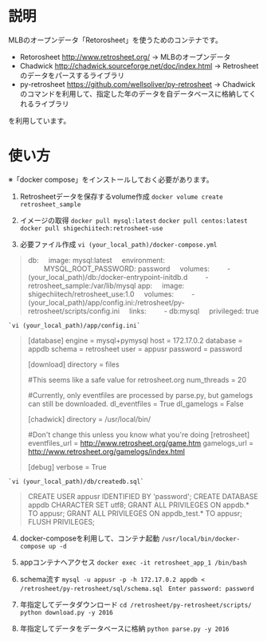 # 説明
MLBのオープンデータ「Retorosheet」を使うためのコンテナです。
* Retorosheet http://www.retrosheet.org/ → MLBのオープンデータ
* Chadwick http://chadwick.sourceforge.net/doc/index.html → Retrosheetのデータをパースするライブラリ
* py-retrosheet https://github.com/wellsoliver/py-retrosheet → Chadwickのコマンドを利用して、指定した年のデータを自データベースに格納してくれるライブラリ

を利用しています。

# 使い方
※「docker compose」をインストールしておく必要があります。

1. Retrosheetデータを保存するvolume作成
`docker volume create retrosheet_sample`

2. イメージの取得
`docker pull mysql:latest`
`docker pull centos:latest`
`docker pull shigechiitech:retrosheet-use`

3. 必要ファイル作成
`vi (your_local_path)/docker-compose.yml`
> db:
> &nbsp;&nbsp;&nbsp;&nbsp;image: mysql:latest
> &nbsp;&nbsp;&nbsp;&nbsp;environment:
> &nbsp;&nbsp;&nbsp;&nbsp;&nbsp;&nbsp;&nbsp;&nbsp;MYSQL_ROOT_PASSWORD: password
> &nbsp;&nbsp;&nbsp;&nbsp;volumes:
> &nbsp;&nbsp;&nbsp;&nbsp;&nbsp;&nbsp;&nbsp;&nbsp;- (your_local_path)/db:/docker-entrypoint-initdb.d
> &nbsp;&nbsp;&nbsp;&nbsp;&nbsp;&nbsp;&nbsp;&nbsp;- retrosheet_sample:/var/lib/mysql
> app:
> &nbsp;&nbsp;&nbsp;&nbsp;image: shigechiitech/retrosheet_use:1.0
> &nbsp;&nbsp;&nbsp;&nbsp;volumes:
> &nbsp;&nbsp;&nbsp;&nbsp;&nbsp;&nbsp;&nbsp;&nbsp;- (your_local_path)/app/config.ini:/retrosheet/py-retrosheet/scripts/config.ini
> &nbsp;&nbsp;&nbsp;&nbsp;links:
> &nbsp;&nbsp;&nbsp;&nbsp;&nbsp;&nbsp;&nbsp;&nbsp;- db:mysql
> &nbsp;&nbsp;&nbsp;&nbsp;privileged: true

    `vi (your_local_path)/app/config.ini`
> [database]
> engine = mysql+pymysql
> host = 172.17.0.2
> database = appdb
> schema = retrosheet
> user = appusr
> password = password
> 
> [download]
> directory = files
> 
> #This seems like a safe value for retrosheet.org
> num_threads = 20
> 
> #Currently, only eventfiles are processed by parse.py, but gamelogs can still be downloaded.
> dl_eventfiles = True
> dl_gamelogs = False
> 
> [chadwick]
> directory = /usr/local/bin/
> 
> #Don't change this unless you know what you're doing
> [retrosheet]
> eventfiles_url = http://www.retrosheet.org/game.htm
> gamelogs_url = http://www.retrosheet.org/gamelogs/index.html
> 
> [debug]
> verbose = True

    `vi (your_local_path)/db/createdb.sql`
> CREATE USER appusr IDENTIFIED BY 'password';
> CREATE DATABASE appdb CHARACTER SET utf8;
> GRANT ALL PRIVILEGES ON appdb.* TO appusr;
> GRANT ALL PRIVILEGES ON appdb_test.* TO appusr;
> FLUSH PRIVILEGES;

4. docker-composeを利用して、コンテナ起動
`/usr/local/bin/docker-compose up -d`

5. appコンテナへアクセス
`docker exec -it retrosheet_app_1 /bin/bash`

6. schema流す
`mysql -u appusr -p -h 172.17.0.2 appdb < /retrosheet/py-retrosheet/sql/schema.sql `
`Enter password: password`

7. 年指定してデータダウンロード
`cd /retrosheet/py-retrosheet/scripts/`
`python download.py -y 2016`

8. 年指定してデータをデータベースに格納
`python parse.py -y 2016`
